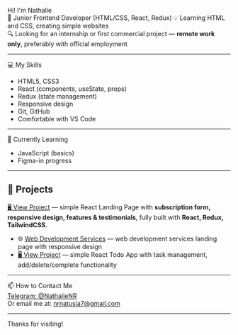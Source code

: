 Hi! I'm Nathalie   
🎯 Junior Frontend Developer (HTML/CSS, React, Redux) 
💡 Learning HTML and CSS, creating simple websites  
🔍 Looking for an internship or first commercial project — **remote work only**, preferably with official employment

---

💻 My Skills  
- HTML5, CSS3
- React (components, useState, props)
- Redux (state management)
- Responsive design  
- Git, GitHub  
- Comfortable with VS Code

---

🌱 Currently Learning  
- JavaScript (basics)  
- Figma-in progress

---

## 📌 Projects
  [🖥️ View Project](https://my-landing-project-two.vercel.app/) — simple React Landing Page with **subscription form, responsive design, features & testimonials**, fully built with **React, Redux, TailwindCSS**.
- 🌐 [Web Development Services](https://nrnatalie.github.io/Web-development-services/) — web development services landing page with responsive design
- [🖥️ View Project](https://my-todo-coral-nu.vercel.app/)  — simple React Todo App with task management, add/delete/complete functionality

---

📫 How to Contact Me  
[Telegram: @NathalieNR](https://t.me/NathalieNR)  
Or email me at: nrnatusia7@gmail.com

---

Thanks for visiting!
